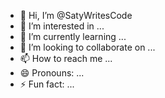 - 👋 Hi, I’m @SatyWritesCode
- 👀 I’m interested in ...
- 🌱 I’m currently learning ...
- 💞️ I’m looking to collaborate on ...
- 📫 How to reach me ...
- 😄 Pronouns: ...
- ⚡ Fun fact: ...

<!---
SatyWritesCode/SatyWritesCode is a ✨ special ✨ repository because its `README.md` (this file) appears on your GitHub profile.
You can click the Preview link to take a look at your changes.
--->
